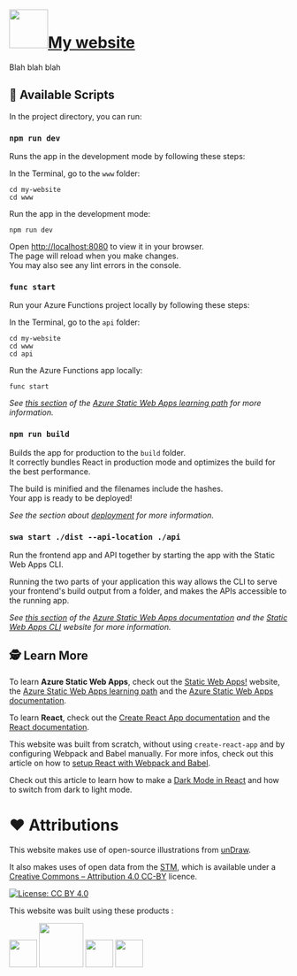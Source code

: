 #  <a href="https://www.renaudjmathieu.com"><img src="https://raw.githubusercontent.com/renaudjmathieu/my-website/main/www/static/img/elephant.svg" width="70">My website</a>


Blah blah blah

## :scroll: Available Scripts

In the project directory, you can run:

### `npm run dev`

Runs the app in the development mode by following these steps:

In the Terminal, go to the `www` folder:
```	
cd my-website
cd www
```	
Run the app in the development mode: 
```	
npm run dev
```	
Open [http://localhost:8080](http://localhost:8080) to view it in your browser.\
The page will reload when you make changes.\
You may also see any lint errors in the console.

### `func start`
Run your Azure Functions project locally by following these steps:

In the Terminal, go to the `api` folder:
```	
cd my-website
cd www
cd api
```	
Run the Azure Functions app locally: 
```	
func start
```	

*See [this section](https://learn.microsoft.com/en-us/training/modules/publish-static-web-app-api-preview-url/4-exercise-function-app?pivots=react) of the [Azure Static Web Apps learning path](https://learn.microsoft.com/en-us/training/paths/azure-static-web-apps/) for more information.*

### `npm run build`

Builds the app for production to the `build` folder.\
It correctly bundles React in production mode and optimizes the build for the best performance.

The build is minified and the filenames include the hashes.\
Your app is ready to be deployed!

*See the section about [deployment](https://facebook.github.io/create-react-app/docs/deployment) for more information.*

### `swa start ./dist --api-location ./api`

Run the frontend app and API together by starting the app with the Static Web Apps CLI.

Running the two parts of your application this way allows the CLI to serve your frontend's build output from a folder, and makes the APIs accessible to the running app.

*See [this section](https://learn.microsoft.com/en-us/azure/static-web-apps/add-api?tabs=vanilla-javascript#run-the-frontend-and-api-locally) of the [Azure Static Web Apps documentation](https://learn.microsoft.com/en-us/azure/static-web-apps/overview) and the [Static Web Apps CLI](https://azure.github.io/static-web-apps-cli/) website for more information.*

## :detective: Learn More

To learn **Azure Static Web Apps**, check out the [Static Web Apps!](https://www.azurestaticwebapps.dev/) website, the [Azure Static Web Apps learning path](https://learn.microsoft.com/en-us/training/paths/azure-static-web-apps/) and the [Azure Static Web Apps documentation](https://learn.microsoft.com/en-us/azure/static-web-apps/overview).

To learn **React**, check out the [Create React App documentation](https://facebook.github.io/create-react-app/docs/getting-started) and the [React documentation](https://reactjs.org/).

This website was built from scratch, without using <code>create-react-app</code> and by configuring Webpack and Babel manually. For more infos, check out this article on how to [setup React with Webpack and Babel](https://medium.com/age-of-awareness/setup-react-with-webpack-and-babel-5114a14a47e9).

Check out this article to learn how to make a [Dark Mode in React](https://levelup.gitconnected.com/dark-mode-in-react-533faaee3c6e) and how to switch from dark to light mode.

# :heart: Attributions

This website makes use of open-source illustrations from [unDraw](https://undraw.co/).

It also makes uses of open data from the [STM](https://www.stm.info/en/about/developers), which is available under a [Creative Commons – Attribution 4.0 CC-BY](https://creativecommons.org/licenses/by/4.0) licence.

[![License: CC BY 4.0](https://img.shields.io/badge/License-CC_BY_4.0-lightgrey.svg)](https://creativecommons.org/licenses/by/4.0/)

This website was built using these products :

[<img src="https://powerapps.microsoft.com/images/application-logos/svg/powerbi.svg" width="50">][powerbi]
[<img src="https://azure.microsoft.com/svghandler/app-service-static/?width=600&height=315" width="80">][azure-static-web-apps]
[<img src="https://upload.wikimedia.org/wikipedia/commons/thumb/a/a7/React-icon.svg/1024px-React-icon.svg.png" width="50">][react]
[<img src="https://react-bootstrap.github.io/logo.svg" width="50">][react-bootstrap]

[powerbi]: https://powerbi.microsoft.com/en-us/
[azure-static-web-apps]: https://azure.microsoft.com/en-us/products/app-service/static/
[react]: https://reactjs.org
[react-bootstrap]: https://react-bootstrap.github.io/
